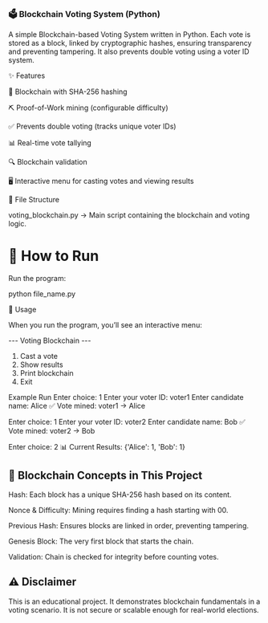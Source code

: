 ### 🗳️ Blockchain Voting System (Python)

A simple Blockchain-based Voting System written in Python.
Each vote is stored as a block, linked by cryptographic hashes, ensuring transparency and preventing tampering.
It also prevents double voting using a voter ID system.

✨ Features

🔗 Blockchain with SHA-256 hashing

⛏️ Proof-of-Work mining (configurable difficulty)

✅ Prevents double voting (tracks unique voter IDs)

📊 Real-time vote tallying

🔍 Blockchain validation

🖥️ Interactive menu for casting votes and viewing results

📂 File Structure

voting_blockchain.py → Main script containing the blockchain and voting logic.

# 🚀 How to Run

Run the program:

python file_name.py

📖 Usage

When you run the program, you’ll see an interactive menu:

--- Voting Blockchain ---
1. Cast a vote
2. Show results
3. Print blockchain
4. Exit

Example Run
Enter choice: 1
Enter your voter ID: voter1
Enter candidate name: Alice
✅ Vote mined: voter1 -> Alice

Enter choice: 1
Enter your voter ID: voter2
Enter candidate name: Bob
✅ Vote mined: voter2 -> Bob

Enter choice: 2
📊 Current Results: {'Alice': 1, 'Bob': 1}

## 🔑 Blockchain Concepts in This Project

Hash: Each block has a unique SHA-256 hash based on its content.

Nonce & Difficulty: Mining requires finding a hash starting with 00.

Previous Hash: Ensures blocks are linked in order, preventing tampering.

Genesis Block: The very first block that starts the chain.

Validation: Chain is checked for integrity before counting votes.

## ⚠️ Disclaimer

This is an educational project.
It demonstrates blockchain fundamentals in a voting scenario.
It is not secure or scalable enough for real-world elections.
